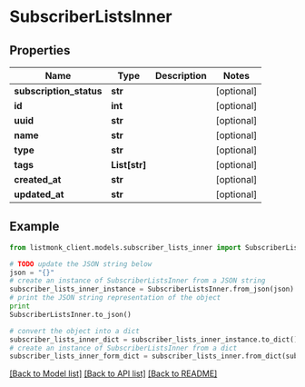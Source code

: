 # SubscriberListsInner


## Properties
Name | Type | Description | Notes
------------ | ------------- | ------------- | -------------
**subscription_status** | **str** |  | [optional] 
**id** | **int** |  | [optional] 
**uuid** | **str** |  | [optional] 
**name** | **str** |  | [optional] 
**type** | **str** |  | [optional] 
**tags** | **List[str]** |  | [optional] 
**created_at** | **str** |  | [optional] 
**updated_at** | **str** |  | [optional] 

## Example

```python
from listmonk_client.models.subscriber_lists_inner import SubscriberListsInner

# TODO update the JSON string below
json = "{}"
# create an instance of SubscriberListsInner from a JSON string
subscriber_lists_inner_instance = SubscriberListsInner.from_json(json)
# print the JSON string representation of the object
print
SubscriberListsInner.to_json()

# convert the object into a dict
subscriber_lists_inner_dict = subscriber_lists_inner_instance.to_dict()
# create an instance of SubscriberListsInner from a dict
subscriber_lists_inner_form_dict = subscriber_lists_inner.from_dict(subscriber_lists_inner_dict)
```
[[Back to Model list]](../README.md#documentation-for-models) [[Back to API list]](../README.md#documentation-for-api-endpoints) [[Back to README]](../README.md)


